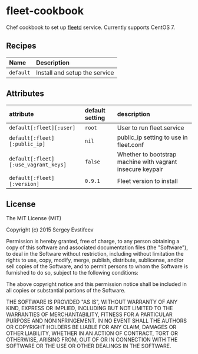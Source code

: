 # fleet-cookbook
Chef cookbook to set up [fleetd](https://github.com/coreos/fleet) service. Currently supports CentOS 7.

## Recipes
| Name | Description |
|:-----|:------------|
| `default` | Install and setup the service

## Attributes

| attribute | default setting | description |
|:---------------------------------|:---------------|:-----------------------------------------|
|`default[:fleet][:user]`|`root`| User to run fleet.service |
|`default[:fleet][:public_ip]`|`nil`| public_ip setting to use in fleet.conf |
|`default[:fleet][:use_vagrant_keys]` | `false` | Whether to bootstrap machine with vagrant insecure keypair |
|`default[:fleet][:version]` | `0.9.1` | Fleet version to install |

## License

The MIT License (MIT)

Copyright (c) 2015 Sergey Evstifeev

Permission is hereby granted, free of charge, to any person obtaining a copy
of this software and associated documentation files (the "Software"), to deal
in the Software without restriction, including without limitation the rights
to use, copy, modify, merge, publish, distribute, sublicense, and/or sell
copies of the Software, and to permit persons to whom the Software is
furnished to do so, subject to the following conditions:

The above copyright notice and this permission notice shall be included in all
copies or substantial portions of the Software.

THE SOFTWARE IS PROVIDED "AS IS", WITHOUT WARRANTY OF ANY KIND, EXPRESS OR
IMPLIED, INCLUDING BUT NOT LIMITED TO THE WARRANTIES OF MERCHANTABILITY,
FITNESS FOR A PARTICULAR PURPOSE AND NONINFRINGEMENT. IN NO EVENT SHALL THE
AUTHORS OR COPYRIGHT HOLDERS BE LIABLE FOR ANY CLAIM, DAMAGES OR OTHER
LIABILITY, WHETHER IN AN ACTION OF CONTRACT, TORT OR OTHERWISE, ARISING FROM,
OUT OF OR IN CONNECTION WITH THE SOFTWARE OR THE USE OR OTHER DEALINGS IN THE
SOFTWARE.

